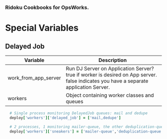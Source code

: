 ### Ridoku Cookbooks for OpsWorks.

# Special Variables

## Delayed Job

|Variable|Description
|---|---
|work_from_app_server|Run DJ Server on Application Server? true if worker is desired on App server.  false indicates you have a separate application Server.
|workers|Object containing worker classes and queues

```ruby
  # Single process monitoring DelayedJob queues: mail and dedupe
  deploy['workers']['delayed_job'] = ['mail,dedupe']

  # 2 processes, 1 monitoring mailer-queue, the other deduplication-queue
  deploy['workers']['sneakers'] = ['mailer-queue','deduplication-queue']
```
